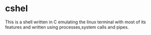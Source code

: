 # cshel

This is a shell written in C emulating the linux terminal with most of its features and written using processes,system calls and pipes.

